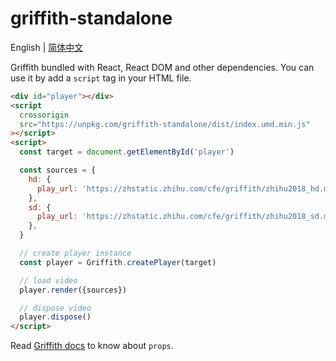 # griffith-standalone

English | [简体中文](./README-zh-Hans.md)

Griffith bundled with React, React DOM and other dependencies. You can use it by add a `script` tag in your HTML file.

```html
<div id="player"></div>
<script
  crossorigin
  src="https://unpkg.com/griffith-standalone/dist/index.umd.min.js"
></script>
<script>
  const target = document.getElementById('player')

  const sources = {
    hd: {
      play_url: 'https://zhstatic.zhihu.com/cfe/griffith/zhihu2018_hd.mp4',
    },
    sd: {
      play_url: 'https://zhstatic.zhihu.com/cfe/griffith/zhihu2018_sd.mp4',
    },
  }

  // create player instance
  const player = Griffith.createPlayer(target)

  // load video
  player.render({sources})

  // dispose video
  player.dispose()
</script>
```

Read [Griffith docs](../packages/griffith#readme) to know about `props`.
